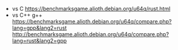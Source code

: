 - vs C https://benchmarksgame.alioth.debian.org/u64q/rust.html
- vs C++ g++ https://benchmarksgame.alioth.debian.org/u64q/compare.php?lang=gpp&lang2=rust http://benchmarksgame.alioth.debian.org/u64q/compare.php?lang=rust&lang2=gpp
